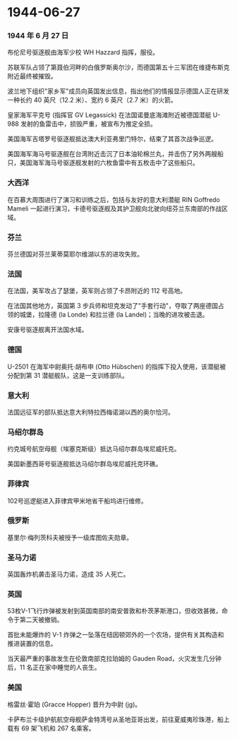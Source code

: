 # 1944-06-27

### 1944 年 6 月 27 日

布伦尼号驱逐舰由海军少校 WH Hazzard 指挥，服役。

苏联军队占领了第聂伯河畔的白俄罗斯奥尔沙，而德国第五十三军团在维捷布斯克附近最终被摧毁。

波兰地下组织"家乡军"成员向英国发出信息，指出他们的情报显示德国人正在研发一种长约
40 英尺（12.2 米）、宽约 6 英尺（2.7 米）的火箭。

皇家海军平克号 (指挥官 GV Legassick) 在法国诺曼底海滩附近被德国潜艇
U-988 发射的鱼雷击中，损毁严重，被宣布为推定全损。

美国海军吉塔罗号驱逐舰抵达澳大利亚弗里门特尔，结束了其首次战争巡逻。

美国海军海马号驱逐舰在台湾附近击沉了日本油轮棉兰丸，并击伤了另外两艘船只，美国海军海马号驱逐舰发射的六枚鱼雷中有五枚击中了这些船只。

### 大西洋

在百慕大周围进行了演习和训练之后，包括与友好的意大利潜艇 RIN Goffredo
Mameli
一起进行演习，卡德号驱逐舰及其护卫舰向北驶向纽芬兰东南部的作战区域。

### 芬兰

芬兰德国对芬兰莱蒂莫耶尔维湖以东的进攻失败。

### 法国

在法国，美军攻占了瑟堡，英军则占领了卡昂附近的 112 号高地。

在法国其他地方，英国第 3
步兵师和坦克发动了"手套行动"，夺取了两座德国占领的城堡，拉隆德 (la
Londe) 和拉兰德 (la Landel)；当晚的进攻被击退。

安康号驱逐舰离开法国水域。

### 德国

U-2501 在海军中尉奥托·胡布申 (Otto Hübschen)
的指挥下投入使用，该潜艇被分配到第 31 潜艇舰队，这是一支训练部队。

### 意大利

法国远征军的部队抵达意大利特拉西梅诺湖以西的奥尔恰河。

### 马绍尔群岛

约克城号航空母舰（埃塞克斯级）抵达马绍尔群岛埃尼威托克。

美国新墨西哥号驱逐舰抵达马绍尔群岛埃尼威托克环礁。

### 菲律宾

102号巡逻艇进入菲律宾甲米地省干船坞进行维修。

### 俄罗斯

基里尔·梅列茨科夫被授予一级库图佐夫勋章。

### 圣马力诺

英国轰炸机袭击圣马力诺，造成 35 人死亡。

### 英国

53枚V-1飞行炸弹被发射到英国南部的南安普敦和朴茨茅斯港口，但收效甚微，命令于第二天被撤销。

首批未能爆炸的 V-1
炸弹之一坠落在纽因顿郊外的一个农场，提供有关其构造和推进装置的信息。

当天最严重的事故发生在伦敦南部克拉珀姆的 Gauden
Road，火灾发生几分钟后，11 名正在家中睡觉的人丧生。

### 美国

格雷丝·霍珀 (Gracce Hopper) 晋升为中尉 (jg)。

卡萨布兰卡级护航航空母舰萨金特湾号从圣地亚哥出发，前往夏威夷珍珠港，船上载有
69 架飞机和 267 名乘客。